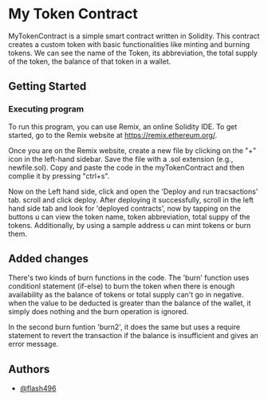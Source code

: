 
# My Token Contract

MyTokenContract is a simple smart contract written in Solidity. This contract creates a custom token with basic functionalities like minting and burning tokens. We can see the name of the Token, its abbreviation, the total supply of the  token, the balance of that token in a wallet.
## Getting Started

### Executing program

To run this program, you can use Remix, an online Solidity IDE. To get started, go to the Remix website at https://remix.ethereum.org/.

Once you are on the Remix website, create a new file by clicking on the "+" icon in the left-hand sidebar. Save the file with a .sol extension (e.g., newfile.sol). Copy and paste the code in the myTokenContract and then complie it by pressing "ctrl+s".

Now on the Left hand side, click and open the 'Deploy and run tracsactions' tab. scroll and click deploy. After deploying it successfully, scroll in the left hand side tab and look for 'deployed contracts', now by tapping on the buttons u can view the token name, token abbreviation, total suppy of the tokens. Additionally, by using a sample address u can mint tokens or burn them.
## Added changes

There's two kinds of burn functions in the code. The 'burn' function uses conditionl statement (if-else) to burn the token when there is enough availability as the balance of tokens or total supply can't go in negative. when the value to be deducted is greater than the balance of the wallet, it simply does nothing and the burn operation is ignored.

In the second burn funtion 'burn2', it does the same but uses a require statement to revert the transaction if the balance is insufficient and gives an error message.
## Authors

- [@flash496](https://www.github.com/flash496)


